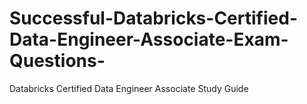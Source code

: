 # Successful-Databricks-Certified-Data-Engineer-Associate-Exam-Questions-
Databricks Certified Data Engineer Associate Study Guide
